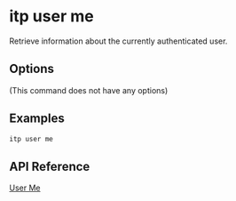 # itp user me

Retrieve information about the currently authenticated user.

## Options

(This command does not have any options)

## Examples

```bash
itp user me
```

## API Reference

[User Me](https://developer.bentley.com/apis/users/operations/me/)